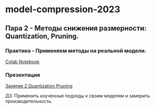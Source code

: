 # model-compression-2023
## Пара 2 - Методы снижения размерности: Quantization, Pruning.

### Практика - Применяем методы на реальной модели.
[Colab Notebook](https://colab.research.google.com/drive/1iccFr1D0XlLnskcU6qXn7T_-oEtIyOmK?usp=sharing)


### Презентация
[Занятие 2 Quantization Pruning](https://docs.google.com/presentation/d/1eRN2oPUED6aRwVvzQD_UnDHtVUXlW4-mHm9L3bXRyYU/edit?usp=sharing)

ДЗ: Применить изученные подходы к своим моделям и замерить производительность.
	

